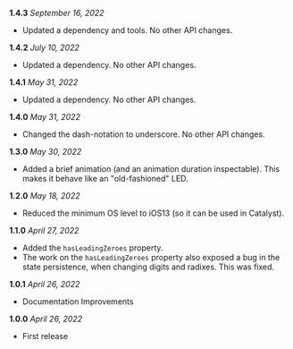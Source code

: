 **1.4.3** *September 16, 2022*

- Updated a dependency and tools. No other API changes.

**1.4.2** *July 10, 2022*

- Updated a dependency. No other API changes.

**1.4.1** *May 31, 2022*

- Updated a dependency. No other API changes.

**1.4.0** *May 31, 2022*

- Changed the dash-notation to underscore. No other API changes.

**1.3.0** *May 30, 2022*

- Added a brief animation (and an animation duration inspectable). This makes it behave like an "old-fashioned" LED.

**1.2.0** *May 18, 2022*

- Reduced the minimum OS level to iOS13 (so it can be used in Catalyst).

**1.1.0** *April 27, 2022*

- Added the `hasLeadingZeroes` property.
- The work on the `hasLeadingZeroes` property also exposed a bug in the state persistence, when changing digits and radixes. This was fixed.
 
**1.0.1** *April 26, 2022*

- Documentation Improvements

**1.0.0** *April 26, 2022*

- First release
